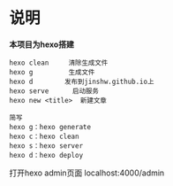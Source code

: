 # 说明

**本项目为hexo搭建**

```
hexo clean     清除生成文件
hexo g		   生成文件
hexo d		  发布到jinshw.github.io上
hexo serve		启动服务
hexo new <title>  新建文章 

简写
hexo g：hexo generate
hexo c：hexo clean
hexo s：hexo server
hexo d：hexo deploy
```
打开hexo admin页面
localhost:4000/admin

